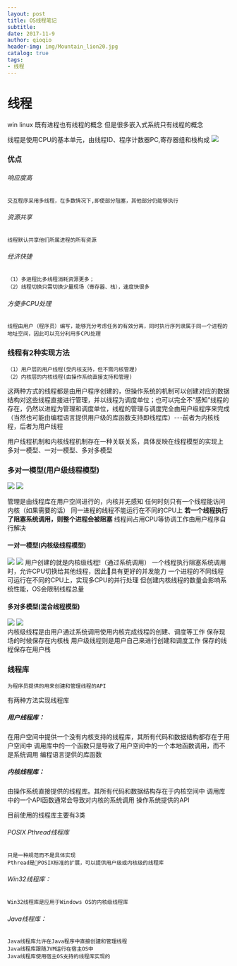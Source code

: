 ```yaml
---
layout: post
title: OS线程笔记
subtitle:  
date: 2017-11-9
author: qioqio
header-img: img/Mountain_lion20.jpg
catalog: true
tags:                             
- 线程
---
```


# 线程

win linux 既有进程也有线程的概念
但是很多嵌入式系统只有线程的概念

线程是使用CPU的基本单元，由线程ID、程序计数器PC,寄存器组和栈构成
![](https://raw.githubusercontent.com/qioqio/photo/master/a.PNG)
### 优点
###### 	响应度高
	交互程序采用多线程，在多数情况下,即使部分阻塞，其他部分仍能够执行
	
###### 	资源共享
	线程默认共享他们所属进程的所有资源
	
###### 	 经济快捷
	（1）多进程比多线程消耗资源更多；
	（2）线程切换只需切换少量现场（寄存器、栈），速度快很多
	
###### 	方便多CPU处理
	线程由用户（程序员）编写，能够充分考虑任务的有效分离，同时执行序列隶属于同一个进程的地址空间，因此可以充分利用多CPU处理
	
### 线程有2种实现方法
	（1）用户层的用户线程(受内核支持，但不需内核管理)
	（2）内核层的内核线程(由操作系统直接支持和管理)
	
这两种方式的线程都是由用户程序创建的，但操作系统的机制可以创建对应的数据结构对这些线程直接进行管理，并以线程为调度单位；也可以完全不“感知”线程的存在，仍然以进程为管理和调度单位，线程的管理与调度完全由用户级程序来完成（当然也可能由编程语言提供用户级的库函数支持即线程库）---前者为内核线程，后者为用户线程



用户线程机制和内核线程机制存在一种关联关系，具体反映在线程模型的实现上
多对一模型、一对一模型、多对多模型

### 多对一模型(用户级线程模型)
![](https://raw.githubusercontent.com/qioqio/photo/master/xianchengb.PNG)
![](https://raw.githubusercontent.com/qioqio/photo/master/xianchengc.PNG)

管理是由线程库在用户空间进行的，内核并无感知
任何时刻只有一个线程能访问内核（如果需要的话）
同一进程的线程不能运行在不同的CPU上
**若一个线程执行了阻塞系统调用，则整个进程会被阻塞**
线程间占用CPU等协调工作由用户程序自行解决

#### 一对一模型(内核级线程模型)
![](https://raw.githubusercontent.com/qioqio/photo/master/xianchengd.PNG)
![](https://raw.githubusercontent.com/qioqio/photo/master/xianchenge.PNG)
用户创建的就是内核级线程!（通过系统调用）
一个线程执行阻塞系统调用时，允许CPU切换给其他线程，因此具有更好的并发能力
一个进程的不同线程可运行在不同的CPU上，实现多CPU的并行处理
但创建内核线程的数量会影响系统性能，OS会限制线程总量
	
#### 多对多模型(混合线程模型)
![](https://raw.githubusercontent.com/qioqio/photo/master/xianchengf.PNG)
![](https://raw.githubusercontent.com/qioqio/photo/master/xianchengg.PNG)	
内核级线程是由用户通过系统调用使用内核完成线程的创建、调度等工作
保存现场的时候保存在内核栈
用户级线程则是用户自己来进行创建和调度工作
保存的线程保存在用户栈

### 线程库
	为程序员提供的用来创建和管理线程的API
	
有两种方法实现线程库
##### 用户线程库：
在用户空间中提供一个没有内核支持的线程库，其所有代码和数据结构都存在于用户空间中
调用库中的一个函数只是导致了用户空间中的一个本地函数调用，而不是系统调用
编程语言提供的库函数
	
##### 内核线程库：
由操作系统直接提供的线程库。其所有代码和数据结构存在于内核空间中
调用库中的一个API函数通常会导致对内核的系统调用
操作系统提供的API
	
目前使用的线程库主要有3类
###### POSIX Pthread线程库
	只是一种规范而不是具体实现
	Pthread是POSIX标准的扩展，可以提供用户级或内核级的线程库
	
###### Win32线程库：
	Win32线程库是应用于Windows OS的内核级线程库
	
###### Java线程库：
	Java线程库允许在Java程序中直接创建和管理线程
	Java线程库跟随JVM运行在宿主OS中
	Java线程库使用宿主OS支持的线程库实现的

	
	



	
	
























	



